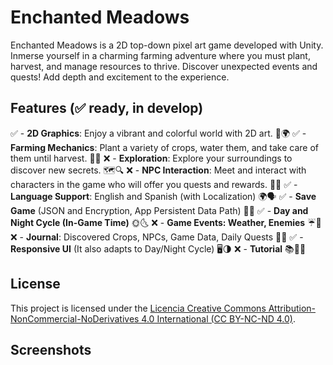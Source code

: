 # Enchanted Meadows

Enchanted Meadows is a 2D top-down pixel art game developed with Unity. <br>
Inmerse yourself in a charming farming adventure where you must plant, harvest, and manage resources to thrive. 
Discover unexpected events and quests! Add depth and excitement to the experience.

## Features (✅ ready, in develop)
✅ - **2D Graphics**: Enjoy a vibrant and colorful world with 2D art. 🎨🌍
✅ - **Farming Mechanics**: Plant a variety of crops, water them, and take care of them until harvest. 🌱🚿
❌ - **Exploration**: Explore your surroundings to discover new secrets. 🗺️🔍
❌ - **NPC Interaction**: Meet and interact with characters in the game who will offer you quests and rewards. 👥🎁
✅ - **Language Support**: English and Spanish (with Localization) 🌍🗣️
✅ - **Save Game** (JSON and Encryption, App Persistent Data Path) 💾🔐
✅ - **Day and Night Cycle (In-Game Time)** 🌞🌜
❌ - **Game Events: Weather, Enemies** ☔👾
❌ - **Journal**: Discovered Crops, NPCs, Game Data, Daily Quests 📔🌱
✅ - **Responsive UI** (It also adapts to Day/Night Cycle) 🖥️🌗
❌ - **Tutorial** 📚👨‍🏫

## License
This project is licensed under the [Licencia Creative Commons Attribution-NonCommercial-NoDerivatives 4.0 International (CC BY-NC-ND 4.0)](LICENSE).

## Screenshots

